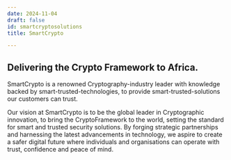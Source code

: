 ```yaml
---
date: 2024-11-04
draft: false
id: smartcryptosolutions
title: SmartCrypto

---
```


## Delivering the Crypto Framework to Africa.

SmartCrypto is a renowned Cryptography-industry leader with knowledge backed by smart-trusted-technologies, to provide smart-trusted-solutions our customers can trust.

Our vision at SmartCrypto is to be the global leader in Cryptographic innovation, to bring the CryptoFramework to the world, setting the standard for smart and trusted security solutions.  By forging strategic partnerships and harnessing the latest advancements in technology, we aspire to create a safer digital future where individuals and organisations can operate with trust, confidence and peace of mind.
